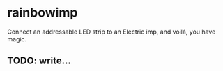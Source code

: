 # rainbowimp

Connect an addressable LED strip to an Electric imp, and voilá, you have magic.

## TODO: write...
